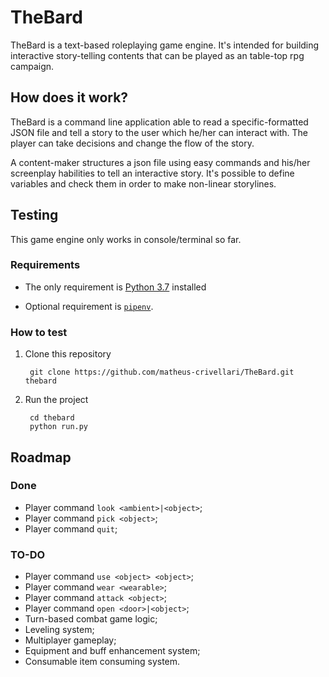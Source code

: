 # TheBard
TheBard is a text-based roleplaying game engine. It's intended for building interactive story-telling contents that can be played as an table-top rpg campaign.

## How does it work?
TheBard is a command line application able to read a specific-formatted JSON file and tell a story to the user which he/her can interact with. The player can take decisions and change the flow of the story. 

A content-maker structures a json file using easy commands and his/her screenplay habilities to tell an interactive story. It's possible to define variables and check them in order to make non-linear storylines.

## Testing
This game engine only works in console/terminal so far.

### Requirements
- The only requirement is [Python 3.7](https://www.python.org/downloads/release/python-372/) installed

- Optional requirement is [`pipenv`](https://pipenv.readthedocs.io/en/latest/).

### How to test
1. Clone this repository

        git clone https://github.com/matheus-crivellari/TheBard.git thebard

2. Run the project 

        cd thebard
        python run.py

## Roadmap
### Done
- Player command `look <ambient>|<object>`;
- Player command `pick <object>`;
- Player command `quit`;
### TO-DO
- Player command `use <object> <object>`;
- Player command `wear <wearable>`;
- Player command `attack <object>`;
- Player command `open <door>|<object>`;
- Turn-based combat game logic;
- Leveling system;
- Multiplayer gameplay;
- Equipment and buff enhancement system;
- Consumable item consuming system.
